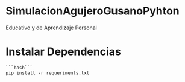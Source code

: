 # SimulacionAgujeroGusanoPyhton
Educativo y de Aprendizaje Personal

# Instalar Dependencias

    ```bash```
    pip install -r requeriments.txt